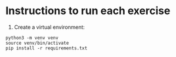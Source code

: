 # Instructions to run each exercise

1. Create a virtual environment:

```
python3 -m venv venv
source venv/bin/activate
pip install -r requirements.txt 
```
